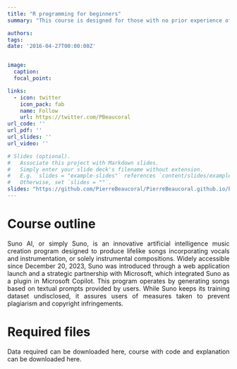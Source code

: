 ```yaml
---
title: "R programming for beginners"
summary: "This course is designed for those with no prior experience of data analysis. This 18-hour course on R covers loading datasets, performing basic statistics, and creating data visualizations. The course is divided into 6 3-hour sessions."

authors: 
tags:
date: '2016-04-27T00:00:00Z'


image:
  caption:
  focal_point: 

links:
  - icon: twitter
    icon_pack: fab
    name: Follow
    url: https://twitter.com/PBeaucoral
url_code: ''
url_pdf: ''
url_slides: ''
url_video: ''

# Slides (optional).
#   Associate this project with Markdown slides.
#   Simply enter your slide deck's filename without extension.
#   E.g. `slides = "example-slides"` references `content/slides/example-slides.md`.
#   Otherwise, set `slides = ""`.
slides: "https://github.com/PierreBeaucoral/PierreBeaucoral.github.io/blob/main/content/teachings/R%20for%20beginners/CoursR.html"
---
```


<div style="text-align: justify;">

# Course outline
Suno AI, or simply Suno, is an innovative artificial intelligence music creation program designed to produce lifelike songs incorporating vocals and instrumentation, or solely instrumental compositions. Widely accessible since December 20, 2023, Suno was introduced through a web application launch and a strategic partnership with Microsoft, which integrated Suno as a plugin in Microsoft Copilot. This program operates by generating songs based on textual prompts provided by users. While Suno keeps its training dataset undisclosed, it assures users of measures taken to prevent plagiarism and copyright infringements.


# Required files

Data required can be downloaded here, course with code and explanation can be downloaded here. 
